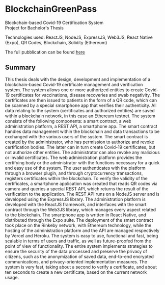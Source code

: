 # BlockchainGreenPass

Blockchain-based Covid-19 Certification System  
Project for Bachelor's Thesis

Technologies used: ReactJS, NodeJS, ExpressJS, Web3JS, React Native (Expo), QR Codes, Blockchain, Solidity (Ethereum)

The full pubblication can be found [here](https://www.tesionline.it/default/tesi.asp?idt=57161&forceCom=y)

## Summary
This thesis deals with the design, development and implementation of a blockchain-based Covid-19 certificate management and verification system. The system allows one or more authorized entities to create Covid-19 certificates for vaccinations, disease recoveries and swab negativity. The certificates are then issued to patients in the form of a QR code, which can be scanned by a special smartphone app that verifies their authenticity. All data relating to the system (certificates and authorized entities) are saved within a blockchain network, in this case an Ethereum testnet. The system consists of the following components: a smart contract, a web administration platform, a REST API, a smartphone app. The smart contract handles data management within the blockchain and data transactions to be exchanged with the various users of the system. The smart contract is created by the administrator, who has permission to authorize and revoke certification bodies. The latter can in turn create Covid-19 certificates, but not authorize other entities. The administrator can also revoke any malicious or invalid certificates. The web administration platform provides the certifying body or the administrator with the functions necessary for a quick and easy use of the system. The user authenticates with the platform through a browser plugin, and through cryptocurrency transactions, registers certificates within the blockchain. To verify the validity of the certificates, a smartphone application was created that reads QR codes via camera and queries a special REST API, which returns the result of the verification to the application. The REST API runs on a NodeJS server and is developed using the ExpressJS library. The administration platform is developed with the ReactJS framework, and interfaces with the smart contract through the Web3JS library, which manages every aspect related to the blockchain. The smartphone app is written in React Native, and distributed through the Expo suite. The deployment of the smart contract took place on the Rinkeby network, with Ethereum technology, while the hosting of the administration platform and the API are managed respectively by Vercel and Heroku. The system is easy to use, functional and fast, being scalable in terms of users and traffic, as well as future-proofed from the point of view of functionality. The entire system implements strategies to ensure the security of the data processed and preserve the privacy of citizens, such as the anonymization of saved data, end-to-end encrypted communications, and privacy-oriented implementation measures. The system is very fast, taking about a second to verify a certificate, and about ten seconds to create a new certificate, based on the current network usage.
